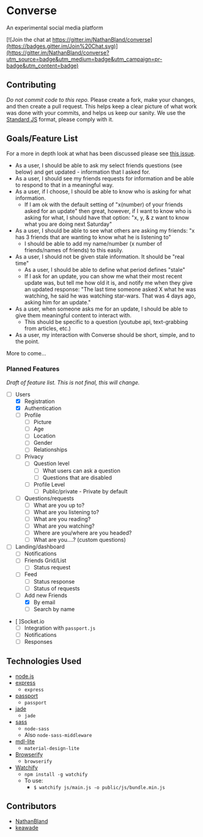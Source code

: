 # Converse
An experimental social media platform

[![Join the chat at https://gitter.im/NathanBland/converse](https://badges.gitter.im/Join%20Chat.svg)](https://gitter.im/NathanBland/converse?utm_source=badge&utm_medium=badge&utm_campaign=pr-badge&utm_content=badge)

## Contributing
*Do not commit code to this repo.* Please create a fork, make your changes, and
then create a pull request. This helps keep a clear picture of what work was done
with your commits, and helps us keep our sanity. We use the [Standard JS](https://github.com/feross/standard) format, please comply with it.

## Goals/Feature List
For a more in depth look at what has been discussed please see
[this issue](https://github.com/whiteboards/converse/issues/5).

- As a user, I should be able to ask my select friends questions (see below) and get updated - information that I asked for.
- As a user, I should see my friends requests for information and be able to respond to that in a meaningful way.
- As a user, if I choose, I should be able to know who is asking for what information.
  - If I am ok with the default setting of "x(number) of your friends asked for an update" then great, however, if I want to know who is asking for what, I should have that option: "x, y, & z want to know what you are doing next Saturday"
- As a user, I should be able to see what others are asking my friends: "x has 3 friends that are wanting to know what he is listening to"
  - I should be able to add my name/number (x number of friends/names of friends) to this easily.
- As a user, I should not be given stale information. It should be "real time"
  - As a user, I should be able to define what period defines "stale"
  - If I ask for an update, you can show me what their most recent update was, but tell me how old it is, and notify me when they give an updated response: "The last time someone asked X what he was watching, he said he was watching star-wars. That was 4 days ago, asking him for an update."
- As a user, when someone asks me for an update, I should be able to give them meaningful
  content to interact with.
  - This should be specific to a question (youtube api, text-grabbing from articles, etc.)
- As a user, my interaction with Converse should be short, simple, and to the point.

More to come...

### Planned Features
_Draft of feature list. This is not final, this will change._
* [ ] Users
  * [x] Registration
  * [x] Authentication
  * [ ] Profile
    * [ ] Picture
    * [ ] Age
    * [ ] Location
    * [ ] Gender
    * [ ] Relationships
  * [ ] Privacy
    * [ ] Question level
      * [ ] What users can ask a question
      * [ ] Questions that are disabled
    * [ ] Profile Level
      * [ ] Public/private - Private by default
  * [ ] Questions/requests
    * [ ] What are you up to?
    * [ ] What are you listening to?
    * [ ] What are you reading?
    * [ ] What are you watching?
    * [ ] Where are you/where are you headed?
    * [ ] What are you....? (custom questions)
* [ ] Landing/dashboard
  * [ ] Notifications
  * [ ] Friends Grid/List
    * [ ] Status request
  * [ ] Feed
    * [ ] Status response
    * [ ] Status of requests
  * [ ] Add new Friends
    * [x] By email
    * [ ] Search by name
* [ ]Socket.io
  * [ ] Integration with `passport.js`
  * [ ] Notifications
  * [ ] Responses

## Technologies Used
* [node.js](https://nodejs.org/)
* [express](http://expressjs.com/)
  * `express`
* [passport](http://passportjs.org/)
  * `passport`
* [jade](http://jade-lang.com/)
  * `jade`
* [sass](http://sass-lang.com/)  
  * `node-sass`
  * Also `node-sass-middleware`
* [mdl-lite](http://www.getmdl.io/)  
  * `material-design-lite`
* [Browserify](http://browserify.org/)  
  * `browserify`
* [Watchify](https://www.npmjs.com/package/watchify)  
  * `npm install -g watchify`
  * To use:
    * `$ watchify js/main.js -o public/js/bundle.min.js`

## Contributors
* [NathanBland](https://github.com/NathanBland/)
* [keawade](https://github.com/keawade/)
